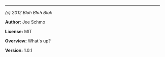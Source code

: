 * * *

*(c) 2012 Blah Blah Blah*

**Author:** Joe Schmo

**License:** MIT 

**Overview:** What's up?

**Version:** 1.0.1
